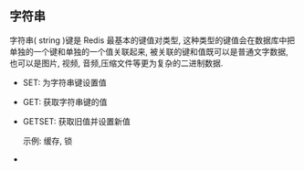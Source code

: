 ## 字符串

字符串( string )键是 Redis 最基本的键值对类型, 这种类型的键值会在数据库中把单独的一个键和单独的一个值关联起来,
被关联的键和值既可以是普通文字数据, 也可以是图片, 视频, 音频,压缩文件等更为复杂的二进制数据.

- SET: 为字符串键设置值
- GET: 获取字符串键的值
- GETSET: 获取旧值并设置新值
  
  示例: 缓存, 锁
-   
